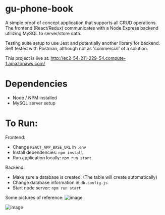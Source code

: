 # gu-phone-book
A simple proof of concept application that supports all CRUD operations. The frontend (React/Redux) communicates with a Node Express backend utilizing MySQL to server/store data.

Testing suite setup to use Jest and potentially another library for backend. Self tested with Postman, although not as 'commercial' of a solution.

This project is live at: http://ec2-54-211-229-54.compute-1.amazonaws.com/


# Dependencies
- Node / NPM installed
- MySQL server setup

# To Run:

Frontend:
- Change `REACT_APP_BASE_URL` in `.env`
- Install dependencies: `npm install`
- Run application locally: `npm run start`

Backend:
- Make sure a database is created. (The table will create automatically)
- Change database information in `db.config.js`
- Start node server: `npm run start`

Some pictures of reference:
![image](https://user-images.githubusercontent.com/28940587/172940768-a2171188-a584-4bed-8955-f72d214808b8.png)

![image](https://user-images.githubusercontent.com/28940587/172940829-7cdd5449-ae4e-42a2-9b83-2e7c6a7d4c1a.png)
